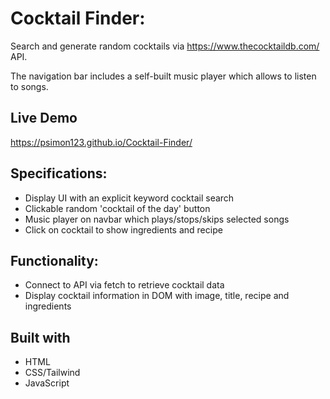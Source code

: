 # Cocktail Finder:

Search and generate random cocktails via https://www.thecocktaildb.com/ API.

The navigation bar includes a self-built music player which allows to listen to songs.

## Live Demo
https://psimon123.github.io/Cocktail-Finder/

## Specifications:
* Display UI with an explicit keyword cocktail search
* Clickable random 'cocktail of the day' button
* Music player on navbar which plays/stops/skips selected songs
* Click on cocktail to show ingredients and recipe

## Functionality:
* Connect to API via fetch to retrieve cocktail data
* Display cocktail information in DOM with image, title, recipe and ingredients

## Built with
* HTML
* CSS/Tailwind
* JavaScript
